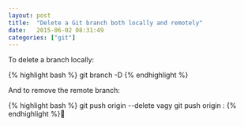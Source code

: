 ```yaml
---
layout: post
title:  "Delete a Git branch both locally and remotely"
date:   2015-06-02 08:31:49
categories: ["git"]
---
```


To delete a branch locally:

{% highlight bash %}
git branch -D <branchName>
{% endhighlight %}

And to remove the remote branch:

{% highlight bash %}
git push origin --delete <branchName> vagy git push origin :<branchName>
{% endhighlight %}